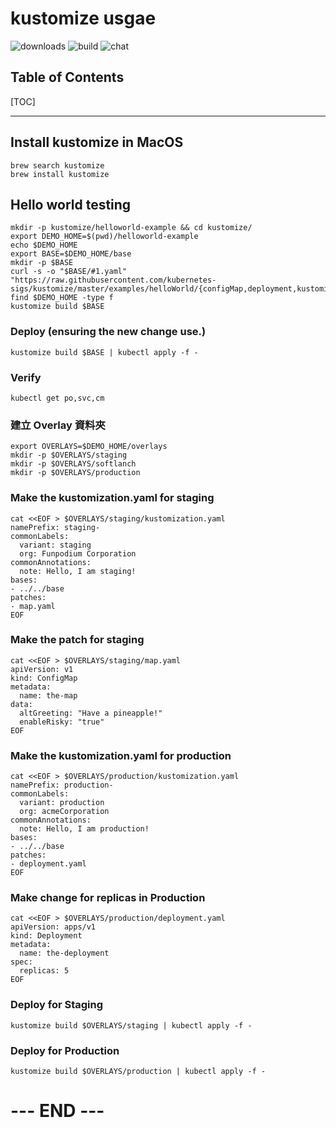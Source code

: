 kustomize usgae
===
![downloads](https://img.shields.io/github/downloads/atom/atom/total.svg)
![build](https://img.shields.io/appveyor/ci/:user/:repo.svg)
![chat](https://img.shields.io/discord/:serverId.svg)

## Table of Contents

[TOC]

---

## Install kustomize in MacOS

```gherkin=
brew search kustomize
brew install kustomize
```

## Hello world testing

```gherkin=
mkdir -p kustomize/helloworld-example && cd kustomize/
export DEMO_HOME=$(pwd)/helloworld-example
echo $DEMO_HOME
export BASE=$DEMO_HOME/base
mkdir -p $BASE
curl -s -o "$BASE/#1.yaml" "https://raw.githubusercontent.com/kubernetes-sigs/kustomize/master/examples/helloWorld/{configMap,deployment,kustomization,service}.yaml"
find $DEMO_HOME -type f
kustomize build $BASE
```

### Deploy (ensuring the new change use.)
```gherkin=
kustomize build $BASE | kubectl apply -f -
```

### Verify
```gherkin=
kubectl get po,svc,cm
```

### 建立 Overlay 資料夾
```gherkin=
export OVERLAYS=$DEMO_HOME/overlays
mkdir -p $OVERLAYS/staging
mkdir -p $OVERLAYS/softlanch
mkdir -p $OVERLAYS/production
```

### Make the kustomization.yaml for staging
```gherkin=
cat <<EOF > $OVERLAYS/staging/kustomization.yaml
namePrefix: staging-
commonLabels:
  variant: staging
  org: Funpodium Corporation
commonAnnotations:
  note: Hello, I am staging!
bases:
- ../../base
patches:
- map.yaml
EOF
```

### Make the patch for staging
```gherkin=
cat <<EOF > $OVERLAYS/staging/map.yaml
apiVersion: v1
kind: ConfigMap
metadata:
  name: the-map
data:
  altGreeting: "Have a pineapple!"
  enableRisky: "true"
EOF
```

### Make the kustomization.yaml for production
```gherkin=
cat <<EOF > $OVERLAYS/production/kustomization.yaml
namePrefix: production-
commonLabels:
  variant: production
  org: acmeCorporation
commonAnnotations:
  note: Hello, I am production!
bases:
- ../../base
patches:
- deployment.yaml
EOF
```

### Make change for replicas in Production
```gherkin=
cat <<EOF > $OVERLAYS/production/deployment.yaml
apiVersion: apps/v1
kind: Deployment
metadata:
  name: the-deployment
spec:
  replicas: 5
EOF
```

### Deploy for Staging
```gherkin=
kustomize build $OVERLAYS/staging | kubectl apply -f -
```

### Deploy for Production
```gherkin=
kustomize build $OVERLAYS/production | kubectl apply -f -
```

# --- END --- #
